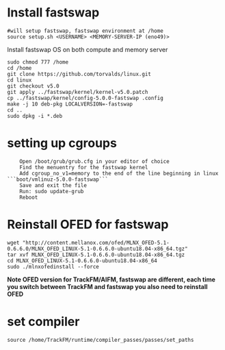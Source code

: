 # Install fastswap

```
#will setup fastswap, fastswap environment at /home
source setup.sh <USERNAME> <MEMORY-SERVER-IP (eno49)>
```


Install fastswap OS on both compute and memory server

```
sudo chmod 777 /home
cd /home
git clone https://github.com/torvalds/linux.git
cd linux
git checkout v5.0
git apply ../fastswap/kernel/kernel-v5.0.patch
cp ../fastswap/kernel/config-5.0.0-fastswap .config
make -j 10 deb-pkg LOCALVERSION=-fastswap
cd ..
sudo dpkg -i *.deb
```

# setting up cgroups

```
    Open /boot/grub/grub.cfg in your editor of choice
    Find the menuentry for the fastswap kernel
    Add cgroup_no_v1=memory to the end of the line beginning in linux ```boot/vmlinuz-5.0.0-fastswap```
    Save and exit the file
    Run: sudo update-grub
    Reboot

```

# Reinstall OFED for fastswap

```
wget "http://content.mellanox.com/ofed/MLNX_OFED-5.1-0.6.6.0/MLNX_OFED_LINUX-5.1-0.6.6.0-ubuntu18.04-x86_64.tgz"
tar xvf MLNX_OFED_LINUX-5.1-0.6.6.0-ubuntu18.04-x86_64.tgz
cd MLNX_OFED_LINUX-5.1-0.6.6.0-ubuntu18.04-x86_64
sudo ./mlnxofedinstall --force
```

**Note OFED version for TrackFM/AIFM, fastswap are different, each time you switch between TrackFM and fastswap you also need to reinstall OFED**


# set compiler
```
source /home/TrackFM/runtime/compiler_passes/passes/set_paths
```
